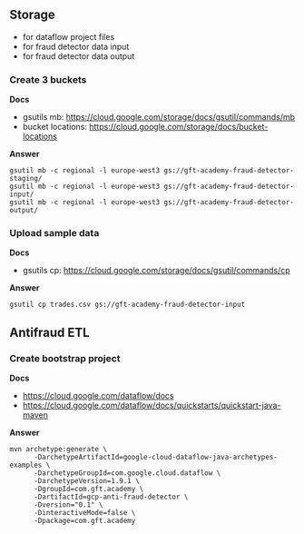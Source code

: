 ## Storage 
 - for dataflow project files
 - for fraud detector data input
 - for fraud detector data output

### Create 3 buckets

**Docs**
- gsutils mb: https://cloud.google.com/storage/docs/gsutil/commands/mb 
- bucket locations: https://cloud.google.com/storage/docs/bucket-locations

**Answer**

```
gsutil mb -c regional -l europe-west3 gs://gft-academy-fraud-detector-staging/
gsutil mb -c regional -l europe-west3 gs://gft-academy-fraud-detector-input/
gsutil mb -c regional -l europe-west3 gs://gft-academy-fraud-detector-output/
```

### Upload sample data

**Docs**
- gsutils cp: https://cloud.google.com/storage/docs/gsutil/commands/cp

**Answer**

```
gsutil cp trades.csv gs://gft-academy-fraud-detector-input
```

## Antifraud ETL

### Create bootstrap project

**Docs**
- https://cloud.google.com/dataflow/docs
- https://cloud.google.com/dataflow/docs/quickstarts/quickstart-java-maven


**Answer**

```
mvn archetype:generate \
      -DarchetypeArtifactId=google-cloud-dataflow-java-archetypes-examples \
      -DarchetypeGroupId=com.google.cloud.dataflow \
      -DarchetypeVersion=1.9.1 \
      -DgroupId=com.gft.academy \
      -DartifactId=gcp-anti-fraud-detector \
      -Dversion="0.1" \
      -DinteractiveMode=false \
      -Dpackage=com.gft.academy
```
